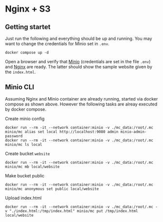 # Nginx + S3

## Getting startet

Just run the following and everything should be up and running. You may want
to change the credentials for Minio set in `.env`.
```shell
docker compose up -d
```

Open a browser and verify that [Minio](http://localhost:9000) (credentials are
set in the file `.env`) and [Nginx](http://localhost:8080) are ready. 
The latter should show the sample website given by the `index.html`.

## Minio CLI

Assuming Nginx and Minio container are already running, started via docker
compose as shown above. However the following tasks are alreay executed by
docker compose.

Create minio config
```shell
docker run --rm -it --network container:minio -v ./mc_data:/root/.mc minio/mc alias set local http://localhost:9080 admin minio-admin-password
docker run --rm -it --network container:minio -v ./mc_data:/root/.mc minio/mc ls local
```

Create bucket `website`
```shell
docker run --rm -it --network container:minio -v ./mc_data:/root/.mc minio/mc mb local/website
```

Make bucket public
```shell
docker run --rm -it --network container:minio -v ./mc_data:/root/.mc minio/mc anonymous set public local/website
```

Upload index.html
```shell
docker run --rm -it --network container:minio -v ./mc_data:/root/.mc -v "./index.html:/tmp/index.html" minio/mc put /tmp/index.html local/website
```
